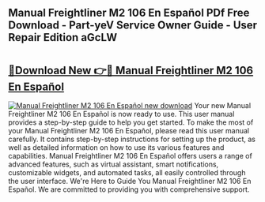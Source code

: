 ## Manual Freightliner M2 106 En Español PDf Free Download - Part-yeV Service Owner Guide - User Repair Edition aGcLW

# <h2><a href="http://bc1512.oget.top/?id=Manual+Freightliner+M2+106+En+Espa%c3%b1ol">🔗Download New 👉🔴 Manual Freightliner M2 106 En Español</a></h2>

[![Manual Freightliner M2 106 En Español new download](https://i.imgur.com/5g1atiW.png)](http://bc1512.oget.top/?id=Manual+Freightliner+M2+106+En+Espa%c3%b1ol)
Your new Manual Freightliner M2 106 En Español is now ready to use. This user manual provides a step-by-step guide to help you get started. To make the most of your Manual Freightliner M2 106 En Español, please read this user manual carefully. It contains step-by-step instructions for setting up the product, as well as detailed information on how to use its various features and capabilities. Manual Freightliner M2 106 En Español offers users a range of advanced features, such as virtual assistant, smart notifications, customizable widgets, and automated tasks, all easily controlled through the user interface. We're Here to Guide You Manual Freightliner M2 106 En Español. We are committed to providing you with comprehensive support.
